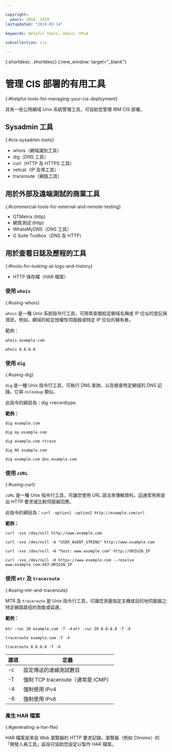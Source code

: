 ```yaml
---

copyright:
  years: 2018, 2019
lastupdated: "2019-03-14"

keywords: Helpful tools, whois, IPv4

subcollection: cis

---
```


{:shortdesc: .shortdesc}
{:new_window: target="_blank"}

# 管理 CIS 部署的有用工具
{:#helpful-tools-for-managing-your-cis-deployment}

具有一些公用網域 Unix 系統管理工具，可協助您管理 IBM CIS 部署。

## Sysadmin 工具
{:#cis-sysadmin-tools}

 * whois（網域識別工具）
 * dig（DNS 工具）
 * curl（HTTP 及 HTTPS 工具）
 * netcat（IP 及埠工具）
 * traceroute（網路工具）

## 用於外部及遠端測試的商業工具
{:#commercial-tools-for-external-and-remote-testing}

 * GTMetrix (http)
 * 網頁測試 (http)
 * WhatsMyDNS（DNS 工具）
 * G Suite Toolbox（DNS 及 HTTP）

## 用於查看日誌及歷程的工具
{:#tools-for-looking-at-logs-and-history}

 * HTTP 保存檔（HAR 檔案）


### 使用 `whois`
{:#using-whois}

`whois` 是一種 Unix 系統指令行工具，可用來查閱給定網域名稱或 IP 位址的登記員資訊，例如，網域的給定授權性伺服器或特定 IP 位址的擁有者。

範例：

`whois example.com`

`whois 8.8.8.8`

### 使用 `dig`
{:#using-dig}

`dig` 是一種 Unix 指令行工具，可執行 DNS 查詢，以及檢查特定網域的 DNS 記錄。它與 `nslookup` 類似。

此指令的綱目為：dig <recordtype. <domainname> <options>

**範例：**

`dig example.com`

`dig my.example.com`

`dig example.com +trace`

`dig NS example.com`

`dig example.com @ns.example.com`

### 使用 `cURL`
{:#using-curl}

`cURL` 是一種 Unix 指令行工具，可讓您使用 URL 語法來傳輸資料。這通常用來提出 HTTP 要求或比較伺服器回應。

此指令的綱目為：`curl -option1 -option2 http://example.com/url`

**範例：**

`curl -svo /dev/null http://www.example.com`

`curl -svo /dev/null -A "USER_AGENT_STRING" http://www.example.com`

`curl -svo /dev/null -H "host: www.example.com" http://ORIGIN_IP`

`curl -svo /dev/null -H https://www.example.com --resolve www.example.com:443:ORIGIN_IP`

### 使用 `mtr` 及 `traceroute`
{:#using-mtr-and-traceroute}

MTR 及 `traceroute` 是 Unix 指令行工具，可讓您測量指定主機或目的地伺服器之特定網路路徑的效能或延遲。

**範例：**

`mtr -rwc 20 example.com -T -4`
`mtr -rwc 20 8.8.8.8 -T -6`

`traceroute example.com -T -4`

`traceroute 8.8.8.8 -T -6`

|選項   |定義       |
|---------|-----------|
|-c |設定傳送的連線測試數目|
|-T |強制 TCP traceroute（通常是 ICMP）|
|-4 |強制使用 IPv4|
|-6 |強制使用 IPv6|

### 產生 HAR 檔案
{:#generating-a-har-file}

HAR 檔案是來自 Web 瀏覽器的 HTTP 要求記錄。瀏覽器（例如 Chrome）的「開發人員工具」區段可協助您設定以製作 HAR 檔案。
